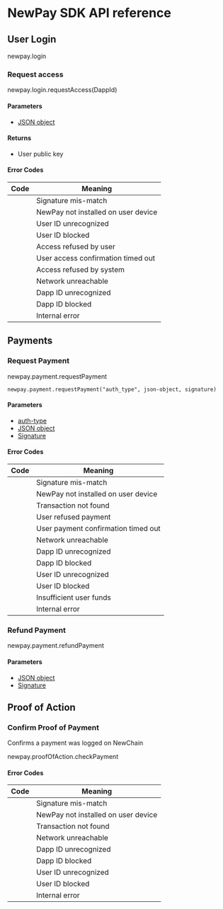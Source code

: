 # NewPay SDK API reference

## User Login

newpay.login

### Request access

newpay.login.requestAccess(DappId)

#### Parameters

* [JSON object](qr_login.md)

#### Returns

* User public key

#### Error Codes

| Code | Meaning                            |
| ---  | ---                                |
|      | Signature mis-match                 |
|      | NewPay not installed on user device |
|      | User ID unrecognized               |
|      | User ID blocked                    |
|      | Access refused by user             |
|      | User access confirmation timed out |
|      | Access refused by system           |
|      | Network unreachable                |
|      | Dapp ID unrecognized               |
|      | Dapp ID blocked                    |
|      | Internal error                      |


## Payments

### Request Payment

newpay.payment.requestPayment

```
newpay.payment.requestPayment("auth_type", json-object, signature)
```

#### Parameters

* [auth-type](auth-type.md)
* [JSON object](qr_payment.md)
* [Signature](signature.md)

#### Error Codes

| Code | Meaning                             |
| ---  | ---                                 |
|      | Signature mis-match                 |
|      | NewPay not installed on user device |
|      | Transaction not found               |
|      | User refused payment                |
|      | User payment confirmation timed out |
|      | Network unreachable                 |
|      | Dapp ID unrecognized                |
|      | Dapp ID blocked                     |
|      | User ID unrecognized                |
|      | User ID blocked                     |
|      | Insufficient user funds             |
|      | Internal error                      |

### Refund Payment

newpay.payment.refundPayment

#### Parameters

* [JSON object](qr_refund.md)
* [Signature](signature.md)

## Proof of Action

### Confirm Proof of Payment

Confirms a payment was logged on NewChain

newpay.proofOfAction.checkPayment

#### Error Codes

| Code | Meaning                             |
| ---  | ---                                 |
|      | Signature mis-match                 |
|      | NewPay not installed on user device |
|      | Transaction not found               |
|      | Network unreachable                 |
|      | Dapp ID unrecognized                |
|      | Dapp ID blocked                     |
|      | User ID unrecognized                |
|      | User ID blocked                     |
|      | Internal error                       |

